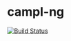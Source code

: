 # campl-ng

[![Build Status](https://travis-ci.org/mrginglymus/campl-ng.svg?branch=master)](https://travis-ci.org/mrginglymus/campl-ng)
